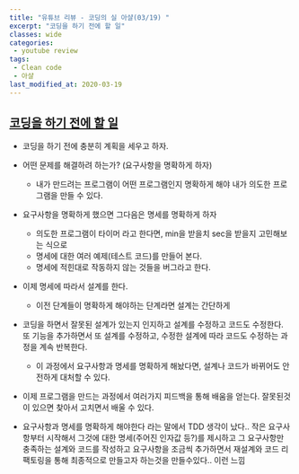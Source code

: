 ```yaml
---
title: "유튜브 리뷰 - 코딩의 실 아샬(03/19) "
excerpt: "코딩을 하기 전에 할 일"
classes: wide
categories:
 - youtube review
tags:
 - Clean code
 - 아샬
last_modified_at: 2020-03-19
---
```




## [코딩을 하기 전에 할 일](https://youtu.be/N4FV788fNiQ)

* 코딩을 하기 전에 충분히 계획을 세우고 하자.
* 어떤 문제를 해결하려 하는가? (요구사항을 명확하게 하자)
  * 내가 만드려는 프로그램이 어떤 프로그램인지 명확하게 해야 내가 의도한 프로그램을 만들 수 있다.
* 요구사항을 명확하게 했으면 그다음은 명세를 명확하게 하자
  * 의도한 프로그램이 타이머 라고 한다면, min을 받을치 sec을 받을지 고민해보는 식으로
  * 명세에 대한 여러 예제(테스트 코드)를 만들어 본다.
  * 명세에 적힌대로 작동하지 않는 것들을 버그라고 한다.
* 이제 명세에 따라서 설계를 한다.
  * 이전 단계들이 명확하게 해야하는 단계라면 설계는 간단하게
* 코딩을 하면서 잘못된 설계가 있는지 인지하고 설계를 수정하고 코드도 수정한다. 또 기능을 추가하면서 또 설계를 수정하고, 수정한 설계에 따라 코드도 수정하는 과정을 계속 반복한다.
  * 이 과정에서 요구사항과 명세를 명확하게 해놨다면, 설계나 코드가 바뀌어도 안전하게 대처할 수 있다.

* 이제 프로그램을 만드는 과정에서 여러가지 피드백을 통해 배움을 얻는다. 잘못된것이 있으면 찾아서 고치면서 배울 수 있다.



* 요구사항과 명세를 명확하게 해야한다 라는 말에서 TDD 생각이 났다.. 작은 요구사항부터 시작해서 그것에 대한 명세(주어진 인자값 등?)를 제시하고 그 요구사항만 충족하는 설계와 코드를 작성하고 요구사항을 조금씩 추가하면서 재설계와 코드 리팩토링을 통해 최종적으로 만들고자 하는것을 만들수있다.. 이런 느낌